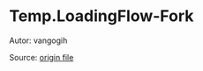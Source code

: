 # Temp.LoadingFlow-Fork
Autor: vangogih

Source: [origin file](https://gist.github.com/vangogih/50950fa46fa8f91df33ad2c833f37efe)
